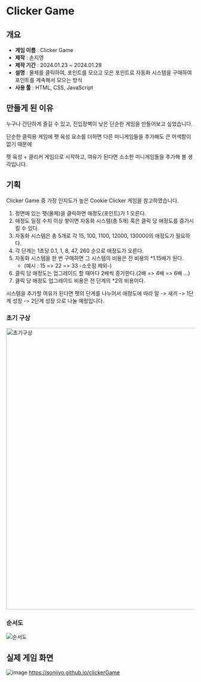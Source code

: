 # Clicker Game
## 개요
  + **게임 이름** : Clicker Game
  + **제작** : 손지영
  + **제작 기간** : 2024.01.23 ~ 2024.01.28
  + **설명** : 물체를 클릭하여, 포인트를 모으고 모은 포인트로 자동화 시스템을 구매하여 포인트를 계속해서 모으는 방식
  + **사용 툴** : HTML, CSS, JavaScript
## 만들게 된 이유
  누구나 간단하게 즐길 수 있고, 진입장벽이 낮은 단순한 게임을 만들어보고 싶었습니다.
  
  단순한 클릭용 게임에 펫 육성 요소를 더하면 다른 미니게임들을 추가해도 큰 어색함이 없기 때문에

  펫 육성 + 클리커 게임으로 시작하고, 여유가 된다면 소소한 미니게임들을 추가해 볼 생각입니다.
## 기획
  Clicker Game 중 가장 인지도가 높은 Cookie Clicker 게임을 참고하였습니다.
  
  1. 정면에 있는 펫(물체)을 클릭하면 애정도(포인트)가 1 오른다.
  2. 애정도 일정 수치 이상 쌓이면 자동화 시스템(총 5개) 혹은 클릭 당 애정도를 증가시킬 수 있다.
  3. 자동화 시스템은 총 5개로 각 15, 100, 1100, 12000, 130000의 애정도가 필요하다.
  4. 각 단계는 1초당 0.1, 1, 8, 47, 260 순으로 애정도가 오른다.
  5. 자동화 시스템을 한 번 구매하면 그 시스템의 비용은 전 비용의 *1.15배가 된다.
       + (예시 : 15 => 22 => 33 -소숫점 제외-)
  6. 클릭 당 애정도는 업그레이드 할 때마다 2배씩 증가한다.(2배 => 4배 => 6배 ...)
  7. 클릭 당 애정도 업그레이드 비용은 전 단계의 *2의 비용이다.

  시스템을 추가할 여유가 된다면 펫의 단계를 나누어서 애정도에 따라 알 -> 새끼 -> 1단계 성장 -> 2단계 성장 으로 나눌 예정입니다. 

  ### 초기 구상
  <img width="752" alt="초기구상" src="https://github.com/Sonjiyo/clickerGame/assets/147456475/442c5f97-2efd-4161-b994-136bc8bc8b5f">

  ### 순서도
  ![순서도](https://github.com/Sonjiyo/clickerGame/assets/147456475/f81d843a-47d4-4743-9c4e-2cb346c430b3)

## 실제 게임 화면
![image](https://github.com/Sonjiyo/clickerGame/blob/main/img/clickerGame.gif)
  https://sonjiyo.github.io/clickerGame
